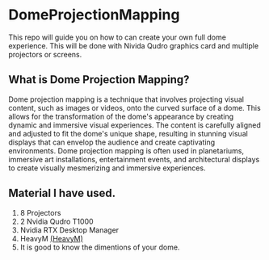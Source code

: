 # DomeProjectionMapping
This repo will guide you on how to can create your own full dome experience. This will be done with Nivida Qudro graphics card and multiple projectors or screens.

## What is Dome Projection Mapping?
Dome projection mapping is a technique that involves projecting visual content, such as images or videos, onto the curved surface of a dome. This allows for the transformation of the dome's appearance by creating dynamic and immersive visual experiences. The content is carefully aligned and adjusted to fit the dome's unique shape, resulting in stunning visual displays that can envelop the audience and create captivating environments. Dome projection mapping is often used in planetariums, immersive art installations, entertainment events, and architectural displays to create visually mesmerizing and immersive experiences.

## Material I have used.
1. 8 Projectors
2. 2 Nvidia Qudro T1000
3. Nvidia RTX Desktop Manager
4. HeavyM [(HeavyM)](https://https://www.heavym.net/)
5. It is good to know the dimentions of your dome.
